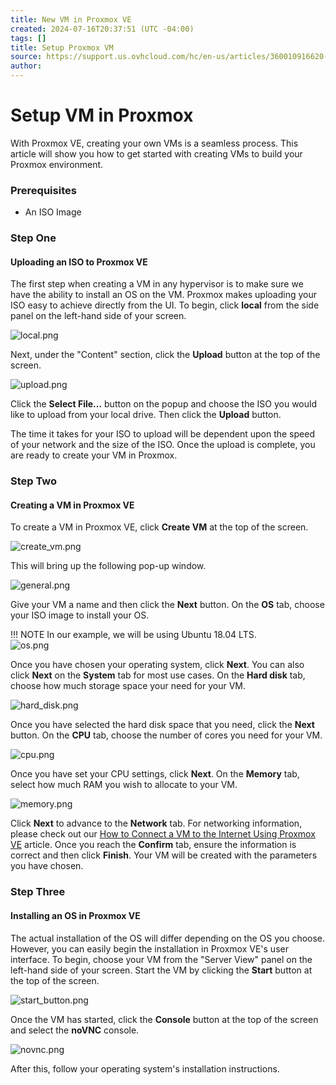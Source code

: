 ```yaml
---
title: New VM in Proxmox VE
created: 2024-07-16T20:37:51 (UTC -04:00)
tags: []
title: Setup Proxmox VM
source: https://support.us.ovhcloud.com/hc/en-us/articles/360010916620-How-to-Create-a-VM-in-Proxmox-VE
author: 
---
```

# Setup VM in Proxmox

With Proxmox VE, creating your own VMs is a seamless process. This article will show you how to get started with creating VMs to build your Proxmox environment.

### **Prerequisites**

-   An ISO Image

### **Step One**
#### **Uploading an ISO to Proxmox VE**

The first step when creating a VM in any hypervisor is to make sure we have the ability to install an OS on the VM. Proxmox makes uploading your ISO easy to achieve directly from the UI. To begin, click **local** from the side panel on the left-hand side of your screen.

![local.png](https://support.us.ovhcloud.com/hc/article_attachments/360007332080)

Next, under the "Content" section, click the **Upload** button at the top of the screen.

![upload.png](https://support.us.ovhcloud.com/hc/article_attachments/360007352819)

Click the **Select File...** button on the popup and choose the ISO you would like to upload from your local drive. Then click the **Upload** button.

The time it takes for your ISO to upload will be dependent upon the speed of your network and the size of the ISO. Once the upload is complete, you are ready to create your VM in Proxmox.

### **Step Two**
#### **Creating a VM in Proxmox VE**

To create a VM in Proxmox VE, click **Create VM** at the top of the screen.

![create_vm.png](https://support.us.ovhcloud.com/hc/article_attachments/360010027319)

This will bring up the following pop-up window.

![general.png](https://support.us.ovhcloud.com/hc/article_attachments/360007353759)

Give your VM a name and then click the **Next** button. On the **OS** tab, choose your ISO image to install your OS.

!!! NOTE
    In our example, we will be using Ubuntu 18.04 LTS.  
    ![os.png](https://support.us.ovhcloud.com/hc/article_attachments/360010037339)

Once you have chosen your operating system, click **Next**. You can also click **Next** on the **System** tab for most use cases. On the **Hard disk** tab, choose how much storage space your need for your VM.

![hard_disk.png](https://support.us.ovhcloud.com/hc/article_attachments/360010029380)

Once you have selected the hard disk space that you need, click the **Next** button. On the **CPU** tab, choose the number of cores you need for your VM.

![cpu.png](https://support.us.ovhcloud.com/hc/article_attachments/360010030720)

Once you have set your CPU settings, click **Next**. On the **Memory** tab, select how much RAM you wish to allocate to your VM.

![memory.png](https://support.us.ovhcloud.com/hc/article_attachments/360010039159)

Click **Next** to advance to the **Network** tab. For networking information, please check out our [How to Connect a VM to the Internet Using Proxmox VE](https://support.us.ovhcloud.com/hc/en-us/articles/360002394324) article. Once you reach the **Confirm** tab, ensure the information is correct and then click **Finish**. Your VM will be created with the parameters you have chosen.

### **Step Three**
#### **Installing an OS in Proxmox VE**

The actual installation of the OS will differ depending on the OS you choose. However, you can easily begin the installation in Proxmox VE's user interface. To begin, choose your VM from the "Server View" panel on the left-hand side of your screen. Start the VM by clicking the **Start** button at the top of the screen.

![start_button.png](https://support.us.ovhcloud.com/hc/article_attachments/360010066580)

Once the VM has started, click the **Console** button at the top of the screen and select the **noVNC** console.

![novnc.png](https://support.us.ovhcloud.com/hc/article_attachments/360010068700)

After this, follow your operating system's installation instructions.

